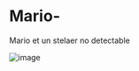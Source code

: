 # Mario-
Mario et un stelaer no detectable

![image](https://github.com/Love-you-the-cat/Mario-/assets/148199128/28ffdbfb-0d72-4314-bac0-3bcb5617b0bd)
